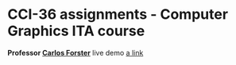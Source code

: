 # CCI-36 assignments - Computer Graphics ITA course
**Professor [Carlos Forster](http://www.comp.ita.br/~forster/CCI-36-2019/)** 
live demo [a link](https://igorbragaia.github.io/CCI-36/)
